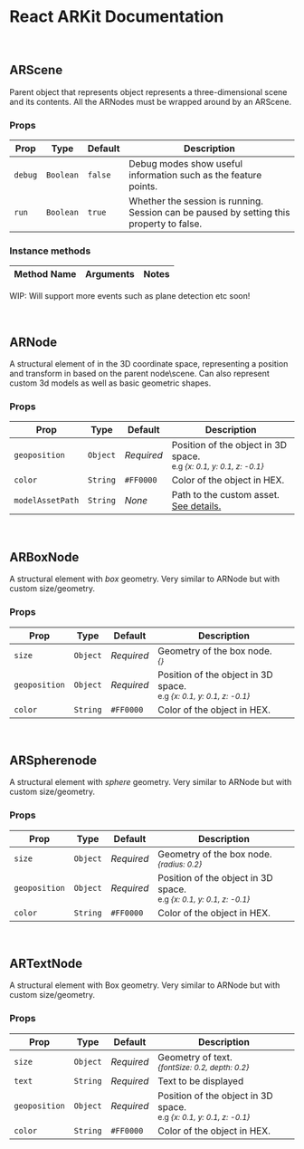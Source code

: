 # React ARKit Documentation

<br>

## ARScene

Parent object that represents object represents a three-dimensional scene and its contents. All the ARNodes must be wrapped around by an ARScene.

### Props

| Prop | Type | Default | Description |
|---|---|---|---|
| `debug` | `Boolean` | `false` | Debug modes show useful information such as the feature points.
| `run` | `Boolean` | `true` | Whether the session is running. Session can be paused by setting this property to false.


### Instance methods

| Method Name | Arguments | Notes
|---|---|---|

WIP: Will support more events such as plane detection etc soon!

<br>


## ARNode

A structural element of in the 3D coordinate space, representing a position and transform in based on the parent node\scene. Can also represent custom 3d models as well as basic geometric shapes. 

### Props

| Prop | Type | Default | Description |
|---|---|---|---|
| `geoposition` | `Object` | _Required_ | Position of the object in 3D space. <br><small>e.g _{x: 0.1, y: 0.1, z: -0.1}_</small>
| `color` | `String` | `#FF0000` | Color of the object in HEX.
| `modelAssetPath` | `String` | _None_ | Path to the custom asset. [See details.](SETUP.md#adding-custom-models)


<br>

## ARBoxNode

A structural element with *box* geometry. Very similar to ARNode but with custom size/geometry.

### Props

| Prop | Type | Default | Description |
|---|---|---|---|
| `size` | `Object` | _Required_ | Geometry of the box node. <br><small>_{}_</small>
| `geoposition` | `Object` | _Required_ | Position of the object in 3D space. <br><small>e.g _{x: 0.1, y: 0.1, z: -0.1}_</small>
| `color` | `String` | `#FF0000` | Color of the object in HEX.

<br>

## ARSpherenode

A structural element with *sphere* geometry. Very similar to ARNode but with custom size/geometry.

### Props

| Prop | Type | Default | Description |
|---|---|---|---|
| `size` | `Object` | _Required_ | Geometry of the box node. <br><small> _{radius: 0.2}_ </small>
| `geoposition` | `Object` | _Required_ | Position of the object in 3D space. <br><small>e.g _{x: 0.1, y: 0.1, z: -0.1}_</small>
| `color` | `String` | `#FF0000` | Color of the object in HEX.


<br>

## ARTextNode

A structural element with Box geometry. Very similar to ARNode but with custom size/geometry.

### Props

| Prop | Type | Default | Description |
|---|---|---|---|
| `size` | `Object` | _Required_ | Geometry of text. <br><small> _{fontSize: 0.2, depth: 0.2}_ </small>
| `text` | `String` | _Required_ | Text to be displayed
| `geoposition` | `Object` | _Required_ | Position of the object in 3D space. <br><small>e.g _{x: 0.1, y: 0.1, z: -0.1}_</small>
| `color` | `String` | `#FF0000` | Color of the object in HEX.


